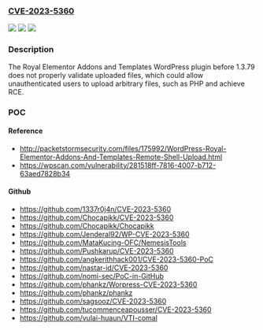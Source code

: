 ### [CVE-2023-5360](https://cve.mitre.org/cgi-bin/cvename.cgi?name=CVE-2023-5360)
![](https://img.shields.io/static/v1?label=Product&message=Royal%20Elementor%20Addons%20and%20Templates&color=blue)
![](https://img.shields.io/static/v1?label=Version&message=0%3C%201.3.79%20&color=brighgreen)
![](https://img.shields.io/static/v1?label=Vulnerability&message=CWE-434%20Unrestricted%20Upload%20of%20File%20with%20Dangerous%20Type&color=brighgreen)

### Description

The Royal Elementor Addons and Templates WordPress plugin before 1.3.79 does not properly validate uploaded files, which could allow unauthenticated users to upload arbitrary files, such as PHP and achieve RCE.

### POC

#### Reference
- http://packetstormsecurity.com/files/175992/WordPress-Royal-Elementor-Addons-And-Templates-Remote-Shell-Upload.html
- https://wpscan.com/vulnerability/281518ff-7816-4007-b712-63aed7828b34

#### Github
- https://github.com/1337r0j4n/CVE-2023-5360
- https://github.com/Chocapikk/CVE-2023-5360
- https://github.com/Chocapikk/Chocapikk
- https://github.com/Jenderal92/WP-CVE-2023-5360
- https://github.com/MataKucing-OFC/NemesisTools
- https://github.com/Pushkarup/CVE-2023-5360
- https://github.com/angkerithhack001/CVE-2023-5360-PoC
- https://github.com/nastar-id/CVE-2023-5360
- https://github.com/nomi-sec/PoC-in-GitHub
- https://github.com/phankz/Worpress-CVE-2023-5360
- https://github.com/phankz/phankz
- https://github.com/sagsooz/CVE-2023-5360
- https://github.com/tucommenceapousser/CVE-2023-5360
- https://github.com/vulai-huaun/VTI-comal

